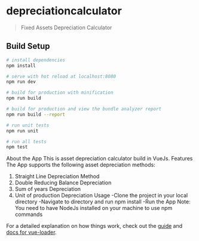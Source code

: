 # depreciationcalculator

> Fixed Assets Depreciation Calculator

## Build Setup

``` bash
# install dependencies
npm install

# serve with hot reload at localhost:8080
npm run dev

# build for production with minification
npm run build

# build for production and view the bundle analyzer report
npm run build --report

# run unit tests
npm run unit

# run all tests
npm test
```
About the App
This is asset depreciation calculator build in VueJs.
Features
The App supports the following asset depreciation methods:
1. Straight Line Depreciation Method
2. Double Reducing Balance Depreciation
3. Sum of years Depreciation
4. Unit of production Depreciation
Usage
-Clone the project in your local directory
-Navigate to directory and run npm install
-Run the App
Note: You need to have NodeJs installed on your machine to use npm commands

For a detailed explanation on how things work, check out the [guide](http://vuejs-templates.github.io/webpack/) and [docs for vue-loader](http://vuejs.github.io/vue-loader).
